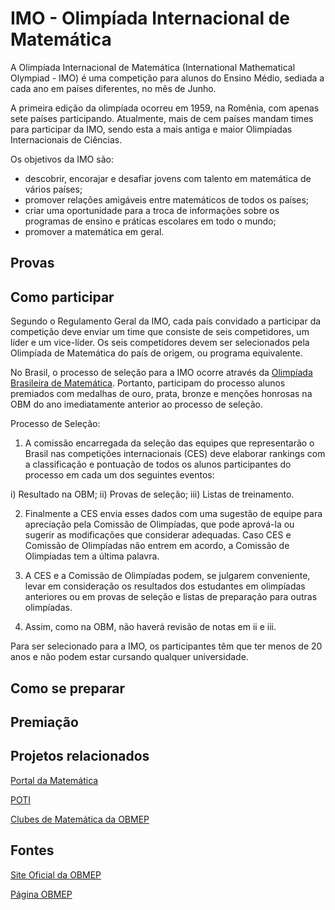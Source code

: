# IMO - Olimpíada Internacional de Matemática

A Olimpíada Internacional de Matemática (International Mathematical  Olympiad - IMO) é uma competição para alunos do Ensino Médio, sediada a cada ano em países diferentes, no mês de Junho.

A primeira edição da olimpíada ocorreu em 1959, na Romênia, com apenas sete países participando. Atualmente, mais de cem países mandam times para participar da IMO, sendo esta a mais antiga e maior Olimpíadas Internacionais de Ciências.

Os objetivos da IMO são:
- descobrir, encorajar e desafiar jovens com talento em matemática de vários países;
- promover relações amigáveis entre matemáticos de todos os países; 
- criar uma oportunidade para a troca de informações sobre os programas de ensino e práticas escolares em todo o mundo; 
- promover a matemática em geral. 


## Provas



## Como participar

Segundo o Regulamento Geral da IMO, cada país convidado a participar da competição deve enviar um time que consiste de seis competidores, um líder e um vice-líder. Os seis competidores devem ser selecionados pela Olimpíada de Matemática do país de origem, ou programa equivalente.

No Brasil, o processo de seleção para a IMO ocorre através da [Olimpíada Brasileira de Matemática](). Portanto, participam do processo alunos premiados com medalhas de ouro, prata, bronze e menções honrosas na OBM do ano imediatamente anterior ao processo de seleção.

<div class= "red">

Processo de Seleção:

1) A comissão encarregada da seleção das equipes que representarão o Brasil nas competições internacionais (CES) deve elaborar rankings com a classificação e pontuação de todos os alunos participantes do processo em cada um dos seguintes eventos:

i) Resultado na OBM;
ii) Provas de seleção;
iii) Listas de treinamento.

2) Finalmente a CES envia esses dados com uma sugestão de equipe para apreciação pela Comissão de Olimpíadas, que pode aprová-la ou sugerir as modificações que considerar adequadas. Caso CES e Comissão de Olimpíadas não entrem em acordo, a Comissão de Olimpíadas tem a última palavra.

3) A CES e a Comissão de Olimpíadas podem, se julgarem conveniente, levar em consideração os resultados dos estudantes em olimpíadas anteriores ou em provas de seleção e listas de preparação para outras olimpíadas.

4) Assim, como na OBM, não haverá revisão de notas em ii e iii.

</div>

Para ser selecionado para a IMO, os participantes têm que ter menos de 20 anos e não podem estar cursando qualquer universidade.


## Como se preparar



## Premiação



## Projetos relacionados

[Portal da Matemática](http://matematica.obmep.org.br/)

[POTI](http://www.poti.impa.br/)

[Clubes de Matemática da OBMEP](http://clubes.obmep.org.br/blog/)


## Fontes

[Site Oficial da OBMEP](http://www.obmep.org.br/)


[Página OBMEP](https://www.facebook.com/obmep/info)
